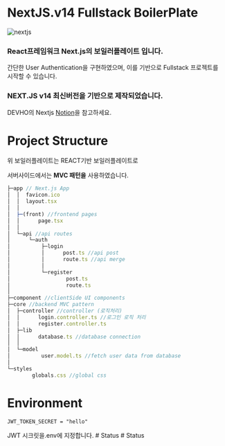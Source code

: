 # NextJS.v14 Fullstack BoilerPlate

<img src="https://github.com/velo1203/Next-boilerplate/raw/main/banner.png" alt="nextjs">

### React프레임워크 Next.js의 보일러플레이트 입니다.

간단한 User Authentication을 구현하였으며, 이를 기반으로 Fullstack 프로젝트를 시작할 수 있습니다.

### NEXT.JS v14 최신버전을 기반으로 제작되었습니다.

DEVHO의 Nextjs [Notion](https://nextjs-practice.notion.site/NEXT-JS-v-14-Fullstack-72f3e6d306d7474f8e0d0ff3ab18398f?pvs=4)을 참고하세요.

# Project Structure

위 보일러플레이트는 REACT기반 보일러플레이트로

서버사이드에서는 **MVC 패턴을** 사용하였습니다.

```javascript
├─app // Next.js App
│  │  favicon.ico
│  │  layout.tsx
│  │
│  ├─(front) //frontend pages
│  │      page.tsx
│  │
│  └─api //api routes
│      └─auth
│          ├─login
│          │      post.ts //api post
│          │      route.ts //api merge
│          │
│          └─register
│                  post.ts
│                  route.ts
│
├─component //clientSide UI components
├─core //backend MVC pattern
│  ├─controller //controller (로직처리)
│  │      login.controller.ts //로그인 로직 처리
│  │      register.controller.ts
│  ├─lib
│  │      database.ts //database connection
│  │
│  └─model
│          user.model.ts //fetch user data from database
│
└─styles
        globals.css //global css

```

# Environment

`JWT_TOKEN_SECRET = "hello"`

JWT 시크릿을.env에 지정합니다.
#   S t a t u s  
 #   S t a t u s  
 